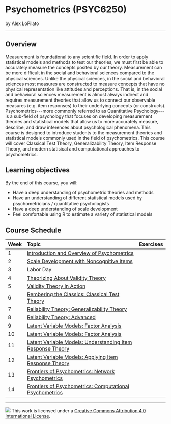 Psychometrics (PSYC6250)
================

by Alex LoPilato

-----

## Overview

Measurement is foundational to any scientific field. In order to apply statistical models and methods to test our theories, we must first be able to accurately measure the concepts posited by our theory. Measurement can be more difficult in the social and behavioral sciences compared to the physical sciences. Unlike the physical sciences, in the social and behavioral sciences most measures are constructed to measure concepts that have no physical representation like attitudes and perceptions. That is, in the social and behavioral sciences measurement is almost always indirect and requires measurement theories that allow us to connect our observable measures (e.g. item responses) to their underlying concepts (or constructs). Psychometrics---more commonly referred to as Quantitative Psychology---is a sub-field of psychology that focuses on developing measurement theories and statistical models that allow us to more accurately measure, describe, and draw inferences about psychological phenomena. This course is designed to introduce students to the measurement theories and statistical models commonly used in the field of psychometrics. This course will cover Classical Test Theory, Generalizability Theory, Item Response Theory, and modern statisical and computational approaches to psychometrics.

## Learning objectives

By the end of this course, you will: 
* Have a deep understanding of psychometric theories and methods
* Have an understanding of different statistical models used by psychometricians / quantitative psychologists
* Have a deep understanding of scale development
* Feel comfortable using R to estimate a variety of statistical models

## Course Schedule

| Week          | Topic         | Exercises |
| :------------ | :--------------- | :--------------- |
| 1 | [Introduction and Overview of Psychometrics](https://alopilato88.github.io/psychometrics/materials/lectures/lecture-1-introduction.html) | |
| 2 | [Scale Development with Noncognitive Items](https://alopilato88.github.io/psychometrics/materials/lectures/lecture-2-scale-design.html)   | |
| 3 | Labor Day               | |
| 4 | [Theorizing About Validity Theory]() | |
| 5 | [Validity Theory in Action]() | |
| 6 | [Rembering the Classics: Classical Test Theory]() | |
| 7 | [Reliability Theory: Generalizability Theory]() | |
| 8 | [Reliability Theory: Advanced]() | |
| 9 | [Latent Variable Models: Factor Analysis]() | |
| 10 | [Latent Variable Models: Factor Analysis]() | |
| 11 | [Latent Variable Models: Understanding Item Response Theory]() | |
| 12 | [Latent Variable Models: Applying Item Response Theory]() | |
| 13 | [Frontiers of Psychometrics: Network Psychometrics]() | |
| 14 | [Frontiers of Psychometrics: Computational Psychometrics]() | |

-----

![](https://i.creativecommons.org/l/by/4.0/88x31.png) This work is
licensed under a [Creative Commons Attribution 4.0 International
License](https://creativecommons.org/licenses/by/4.0/).
